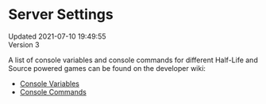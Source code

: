 # Server Settings
Updated 2021-07-10 19:49:55  
Version 3  

A list of console variables and console commands for different Half-Life and Source powered games can be found on the developer wiki:  
* [Console Variables](https://developer.valvesoftware.com/wiki/Category:Console_Variables)
* [Console Commands](https://developer.valvesoftware.com/wiki/Console_Command_List)